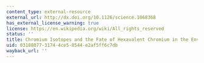 ```yaml
---
content_type: external-resource
external_url: http://dx.doi.org/10.1126/science.1068368
has_external_license_warning: true
license: https://en.wikipedia.org/wiki/All_rights_reserved
status: ''
title: Chromium Isotopes and the Fate of Hexavalent Chromium in the Environment
uid: 03188077-3174-4ce5-8544-e2af5ff6c7db
wayback_url: ''
---
```


